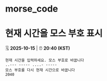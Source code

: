 # morse_code
# 현재 시간을 모스 부호 표시
<!-- MORSE_TIME_START -->
🗓️ **2025-10-15** | ⏰ **20:40 (KST)**

```
현재 시간을 입력하세요. 모스 부호로 바꿉니다
..--- ----- ....- -----
모스 부호를 다시 현재 시간으로 바꿉니다
2040
```
<!-- MORSE_TIME_END -->
